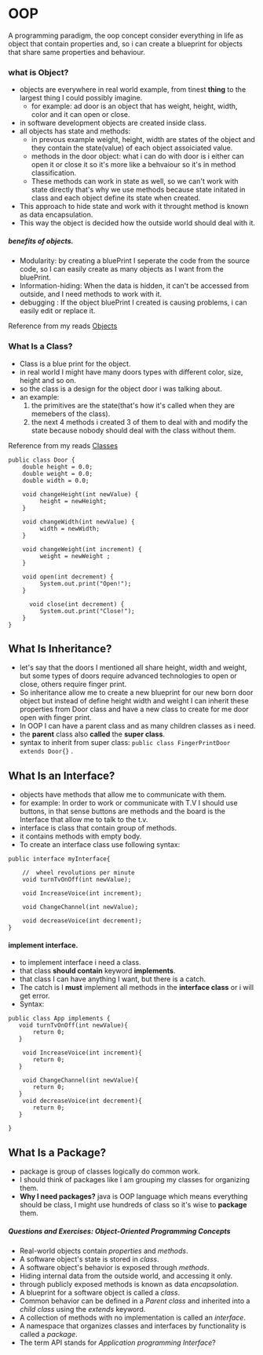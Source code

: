 # OOP 
A programming paradigm, the oop concept consider everything in life as object that contain properties and, so i can create a blueprint for objects that share same properties and behaviour.
### what is Object?
* objects are everywhere in real world example, from tinest **thing** to the largest thing I could possibly imagine.
  * for example: ad door is an object that has weight, height, width, color and it can open or close.
* in software development objects are created inside class.
* all objects has state and methods:
  * in prevous example weight, height, width are states of the object and they contain the state(value) of each object assoiciated value.
  * methods in the door object: what i can do with door is i either can open it or close it so it's more like a behvaiour so it's in method classification.
  * These methods can work in state as well, so we can't work with state directly that's why we use methods because state initated in class and each object define its state when created.
* This approach to hide state and work with it throught method is known as data encapsulation.
* This way the object is decided how the outside world should deal with it.

##### benefits of objects.
* Modularity: by creating a bluePrint I seperate the code from the source code, so I can easily create as many objects as I want from the bluePrint.
* Information-hiding: When the data is hidden, it can't be accessed from outside, and I need methods to work with it.
* debugging : If the object bluePrint I created is causing problems, i can easily edit or replace it.

Reference from my reads [Objects](class-04.md)

### What Is a Class?
* Class is a blue print for the object.
* in real world I might have many doors types with different color, size, height and so on.
* so the class is a design for the object door i was talking about.
* an example:
   1. the primitives are the state(that's how it's called when they are memebers of the class).
   2. the next 4 methods i created 3 of them to deal with and modify the state because nobody should deal with the class without them.

Reference from my reads [Classes](class-04.md)
   
```
public class Door {
    double height = 0.0;
    double weight = 0.0;
    double width = 0.0;

    void changeHeight(int newValue) {
         height = newHeight;
    }

    void changeWidth(int newValue) {
         width = newWidth;
    }

    void changeWeight(int increment) {
         weight = newWeight ;   
    }

    void open(int decrement) {
         System.out.print("Open!");
    }

      void close(int decrement) {
         System.out.print("Close!");
    }
}

```

## What Is Inheritance?
* let's say that the doors I mentioned all share height, width and weight, but some types of doors require advanced technologies to open or close, others require finger print.
* So inheritance allow me to create a new blueprint for our new born door object but instead of define height width and weight I can inherit these properties from Door class and have a new class to create for me door open with finger print.
* In OOP I can have a parent class and as many children classes as i need.
* the **parent** class also **called** the **super class**.
* syntax to inherit from super class: `public class FingerPrintDoor extends Door{}` .

## What Is an Interface?
* objects have methods that allow me to communicate with them.
* for example: In order to work or communicate with T.V I should use buttons, in that sense buttons are methods and the board is the Interface that allow me to talk to the t.v.
* interface is class that contain group of methods.
* it contains methods with empty body.
* To create an interface class use following syntax:

```
public interface myInterface{

    //  wheel revolutions per minute
    void turnTvOnOff(int newValue);

    void IncreaseVoice(int increment);

    void ChangeChannel(int newValue);

    void decreaseVoice(int decrement);
}

```

#### implement interface.
* to implement interface i need a class.
* that class **should contain** keyword **implements**.
* that class I can have anything I want, but there is a catch.
* The catch is I **must** implement all methods in the **interface class** or i will get error.
* Syntax:

```
public class App implements {
   void turnTvOnOff(int newValue){
       return 0;
   }

    void IncreaseVoice(int increment){
       return 0;
   }

    void ChangeChannel(int newValue){
       return 0;
   }
    void decreaseVoice(int decrement){
       return 0;
   }

}
```

## What Is a Package?
* package is group of classes logically do common work.
* I should think of packages like I am grouping my classes for organizing them.
* **Why I need packages?** java is OOP language which means everything should be class, I might use hundreds of class so it's wise to **package** them.


##### Questions and Exercises: Object-Oriented Programming Concepts
* Real-world objects contain _properties_ and _methods_.
* A software object's state is stored in _class_.
* A software object's behavior is exposed through _methods_.
* Hiding internal data from the outside world, and accessing it only.
* through publicly exposed methods is known as data _encapsolation_.
* A blueprint for a software object is called a _class_.
* Common behavior can be defined in a _Parent class_ and inherited into a _child class_ using the _extends_ keyword.
* A collection of methods with no implementation is called an _interface_.
* A namespace that organizes classes and interfaces by functionality is called a _package_.
* The term API stands for _Application programming Interface_?
